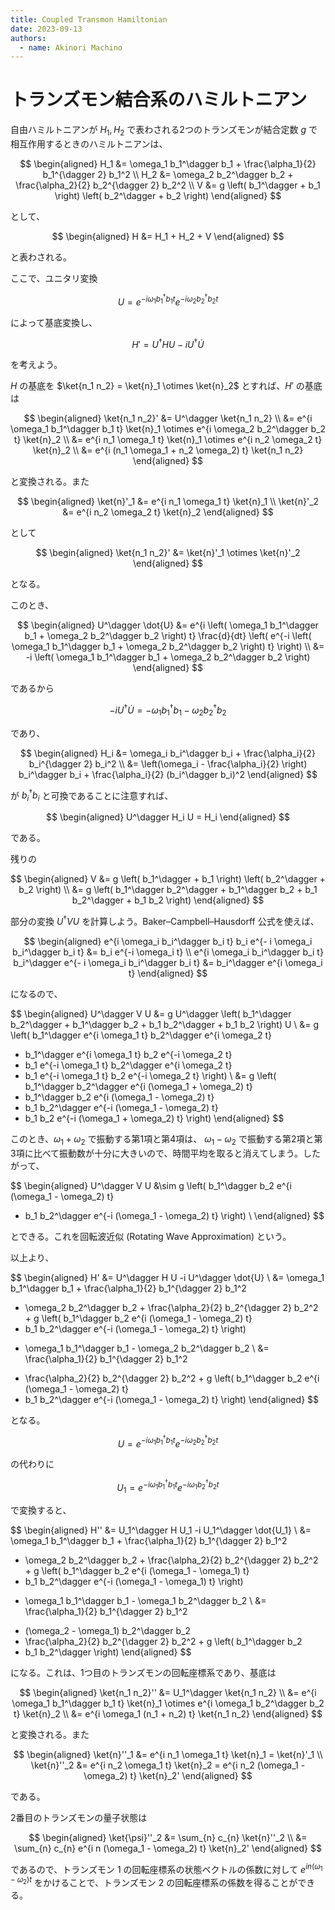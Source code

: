 ```yaml
---
title: Coupled Transmon Hamiltonian
date: 2023-09-13
authors:
  - name: Akinori Machino
---
```


# トランズモン結合系のハミルトニアン

自由ハミルトニアンが $H_1, H_2$ で表わされる2つのトランズモンが結合定数 $g$ で相互作用するときのハミルトニアンは、

$$
\begin{aligned}
H_1 &= \omega_1 b_1^\dagger b_1 + \frac{\alpha_1}{2} b_1^{\dagger 2} b_1^2
\\
H_2 &= \omega_2 b_2^\dagger b_2 + \frac{\alpha_2}{2} b_2^{\dagger 2} b_2^2
\\
V &= g \left( b_1^\dagger + b_1 \right) \left( b_2^\dagger + b_2 \right)
\end{aligned}
$$

として、

$$
\begin{aligned}
H &= H_1 + H_2 + V
\end{aligned}
$$

と表わされる。

ここで、ユニタリ変換

$$
U = e^{-i \omega_1 b_1^\dagger b_1 t}
e^{-i \omega_2 b_2^\dagger b_2 t}
$$

によって基底変換し、

$$
H' = U^\dagger H U -i U^\dagger \dot{U}
$$

を考えよう。

$H$ の基底を $\ket{n_1 n_2} = \ket{n}_1 \otimes \ket{n}_2$ とすれば、$H'$ の基底は

$$
\begin{aligned}
\ket{n_1 n_2}' &= U^\dagger \ket{n_1 n_2}
\\
&= e^{i \omega_1 b_1^\dagger b_1 t} \ket{n}_1 \otimes e^{i \omega_2 b_2^\dagger b_2 t} \ket{n}_2
\\
&= e^{i n_1 \omega_1 t} \ket{n}_1 \otimes e^{i n_2 \omega_2 t} \ket{n}_2
\\
&= e^{i (n_1 \omega_1 + n_2 \omega_2) t} \ket{n_1 n_2}
\end{aligned}
$$

と変換される。また

$$
\begin{aligned}
\ket{n}'_1 &= e^{i n_1 \omega_1 t} \ket{n}_1 
\\
\ket{n}'_2 &= e^{i n_2 \omega_2 t} \ket{n}_2 
\end{aligned}
$$

として

$$
\begin{aligned}
\ket{n_1 n_2}' &= \ket{n}'_1 \otimes \ket{n}'_2
\end{aligned}
$$

となる。

このとき、

$$
\begin{aligned}
U^\dagger \dot{U}
&= e^{i \left( \omega_1 b_1^\dagger b_1 + \omega_2 b_2^\dagger b_2 \right) t}
\frac{d}{dt} \left( e^{-i \left( \omega_1 b_1^\dagger b_1 + \omega_2 b_2^\dagger b_2 \right) t} \right)
\\
&= -i \left( \omega_1 b_1^\dagger b_1 + \omega_2 b_2^\dagger b_2 \right)
\end{aligned}
$$

であるから

$$
-i U^\dagger \dot{U} = - \omega_1 b_1^\dagger b_1 - \omega_2 b_2^\dagger b_2
$$

であり、

$$
\begin{aligned}
H_i &=
\omega_i b_i^\dagger b_i + \frac{\alpha_i}{2} b_i^{\dagger 2} b_i^2
\\
&=
\left(\omega_i - \frac{\alpha_i}{2} \right) b_i^\dagger b_i + \frac{\alpha_i}{2} (b_i^\dagger b_i)^2
\end{aligned}
$$

が $b_i^\dagger b_i$ と可換であることに注意すれば、

$$
\begin{aligned}
U^\dagger H_i U = H_i
\end{aligned}
$$

である。

残りの

$$
\begin{aligned}
V
&= g \left( b_1^\dagger + b_1 \right) \left( b_2^\dagger + b_2 \right)
\\
&= g \left( b_1^\dagger b_2^\dagger + b_1^\dagger b_2 + b_1 b_2^\dagger + b_1 b_2 \right)
\end{aligned}
$$

部分の変換 $U^\dagger V U$ を計算しよう。Baker–Campbell–Hausdorff 公式を使えば、

$$
\begin{aligned}
e^{i \omega_i b_i^\dagger b_i t} b_i e^{- i \omega_i b_i^\dagger b_i t} &= b_i e^{-i \omega_i t}
\\
e^{i \omega_i b_i^\dagger b_i t} b_i^\dagger e^{- i \omega_i b_i^\dagger b_i t} &= b_i^\dagger e^{i \omega_i t}
\end{aligned}
$$

になるので、

$$
\begin{aligned}
U^\dagger V U
&= g U^\dagger \left( b_1^\dagger b_2^\dagger + b_1^\dagger b_2 + b_1 b_2^\dagger + b_1 b_2 \right) U
\\
&= g \left( b_1^\dagger e^{i \omega_1 t} b_2^\dagger e^{i \omega_2 t}
+ b_1^\dagger e^{i \omega_1 t} b_2 e^{-i \omega_2 t}
+ b_1 e^{-i \omega_1 t} b_2^\dagger e^{i \omega_2 t}
+ b_1 e^{-i \omega_1 t} b_2 e^{-i \omega_2 t} \right)
\\
&= g \left( b_1^\dagger b_2^\dagger e^{i (\omega_1 + \omega_2) t}
+ b_1^\dagger b_2 e^{i (\omega_1 - \omega_2) t}
+ b_1 b_2^\dagger e^{-i (\omega_1 - \omega_2) t}
+ b_1 b_2 e^{-i (\omega_1 + \omega_2) t} \right)
\end{aligned}
$$

このとき、$\omega_1 + \omega_2$ で振動する第1項と第4項は、 $\omega_1 - \omega_2$ で振動する第2項と第3項に比べて振動数が十分に大きいので、時間平均を取ると消えてしまう。したがって、

$$
\begin{aligned}
U^\dagger V U
&\sim g \left( b_1^\dagger b_2 e^{i (\omega_1 - \omega_2) t}
+ b_1 b_2^\dagger e^{-i (\omega_1 - \omega_2) t} \right)
\\
\end{aligned}
$$

とできる。これを回転波近似 (Rotating Wave Approximation) という。

以上より、

$$
\begin{aligned}
H'
&= U^\dagger H U -i U^\dagger \dot{U}
\\
&= \omega_1 b_1^\dagger b_1 + \frac{\alpha_1}{2} b_1^{\dagger 2} b_1^2
+ \omega_2 b_2^\dagger b_2 + \frac{\alpha_2}{2} b_2^{\dagger 2} b_2^2 + g \left( b_1^\dagger b_2 e^{i (\omega_1 - \omega_2) t}
+ b_1 b_2^\dagger e^{-i (\omega_1 - \omega_2) t} \right)
- \omega_1 b_1^\dagger b_1 - \omega_2 b_2^\dagger b_2
\\
&= \frac{\alpha_1}{2} b_1^{\dagger 2} b_1^2
+ \frac{\alpha_2}{2} b_2^{\dagger 2} b_2^2 + g \left( b_1^\dagger b_2 e^{i (\omega_1 - \omega_2) t}
+ b_1 b_2^\dagger e^{-i (\omega_1 - \omega_2) t} \right)
\end{aligned}
$$

となる。

$$
U = e^{-i \omega_1 b_1^\dagger b_1 t}
e^{-i \omega_2 b_2^\dagger b_2 t}
$$

の代わりに

$$
U_1 = e^{-i \omega_1 b_1^\dagger b_1 t}
e^{-i \omega_1 b_2^\dagger b_2 t}
$$

で変換すると、

$$
\begin{aligned}
H''
&= U_1^\dagger H U_1 -i U_1^\dagger \dot{U_1}
\\
&= \omega_1 b_1^\dagger b_1 + \frac{\alpha_1}{2} b_1^{\dagger 2} b_1^2
+ \omega_2 b_2^\dagger b_2 + \frac{\alpha_2}{2} b_2^{\dagger 2} b_2^2 + g \left( b_1^\dagger b_2 e^{i (\omega_1 - \omega_1) t}
+ b_1 b_2^\dagger e^{-i (\omega_1 - \omega_1) t} \right)
- \omega_1 b_1^\dagger b_1 - \omega_1 b_2^\dagger b_2
\\
&= \frac{\alpha_1}{2} b_1^{\dagger 2} b_1^2
+ (\omega_2 - \omega_1) b_2^\dagger b_2
+ \frac{\alpha_2}{2} b_2^{\dagger 2} b_2^2 + g \left( b_1^\dagger b_2
+ b_1 b_2^\dagger \right)
\end{aligned}
$$

になる。これは、1つ目のトランズモンの回転座標系であり、基底は

$$
\begin{aligned}
\ket{n_1 n_2}'' &= U_1^\dagger \ket{n_1 n_2}
\\
&= e^{i \omega_1 b_1^\dagger b_1 t} \ket{n}_1 \otimes e^{i \omega_1 b_2^\dagger b_2 t} \ket{n}_2
\\
&= e^{i \omega_1 (n_1 + n_2) t} \ket{n_1 n_2}
\end{aligned}
$$

と変換される。また

$$
\begin{aligned}
\ket{n}''_1 &= e^{i n_1 \omega_1 t} \ket{n}_1 
= \ket{n}'_1
\\
\ket{n}''_2 &= e^{i n_2 \omega_1 t} \ket{n}_2 
= e^{i n_2 (\omega_1 - \omega_2) t} \ket{n}_2'
\end{aligned}
$$

である。

2番目のトランズモンの量子状態は

$$
\begin{aligned}
\ket{\psi}''_2 &= \sum_{n} c_{n} \ket{n}''_2
\\
&= \sum_{n} c_{n} e^{i n (\omega_1 - \omega_2) t} \ket{n}_2'
\end{aligned}
$$

であるので、トランズモン 1 の回転座標系の状態ベクトルの係数に対して $e^{i n (\omega_1 - \omega_2) t}$ をかけることで、トランズモン 2 の回転座標系の係数を得ることができる。
